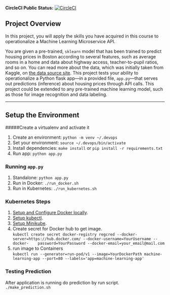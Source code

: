 **CircleCI Public Status:** [![CircleCI](https://circleci.com/gh/chalalaz/ml-microservice-kubernetes.svg?style=svg)](https://circleci.com/gh/chalalaz/ml-microservice-kubernetes)

## Project Overview

In this project, you will apply the skills you have acquired in this course to operationalize a Machine Learning Microservice API. 

You are given a pre-trained, `sklearn` model that has been trained to predict housing prices in Boston according to several features, such as average rooms in a home and data about highway access, teacher-to-pupil ratios, and so on. You can read more about the data, which was initially taken from Kaggle, on [the data source site](https://www.kaggle.com/c/boston-housing). This project tests your ability to operationalize a Python flask app—in a provided file, `app.py`—that serves out predictions (inference) about housing prices through API calls. This project could be extended to any pre-trained machine learning model, such as those for image recognition and data labeling.

---

## Setup the Environment

#####Create a virtualenv and activate it
1. Create an environment: `python -m venv ~/.devops`
2. Set your environment: `source ~/.devops/bin/activate`
3. Install dependencies: `make install` or `pip install -r requirements.txt`
4. Run app: `python app.py`

### Running `app.py`

1. Standalone:  `python app.py`
2. Run in Docker:  `./run_docker.sh`
3. Run in Kubernetes:  `./run_kubernetes.sh`

### Kubernetes Steps

1. [Setup and Configure Docker locally](https://docs.docker.com/install/).
2. [Setup kubectl](https://kubernetes.io/docs/tasks/tools/install-kubectl/).
3. [Setup Minikube](https://kubernetes.io/docs/tasks/tools/install-minikube/).
4. Create secret for Docker hub to get image.\
   `kubectl create secret docker-registry regcred --docker-server=https://hub.docker.com/ --docker-username=YourUsername --docker-    password=YourPassword --docker-email=your_email@mail.com`
5. run image to Containers\
   `kubectl run --generator=run-pod/v1 --image=YourDockerPath machine-learning-app --port=80 --labels='app=machine-learning-app'`

### Testing Prediction 
   After application is running do prediction by run script.\
   `./make_prediction.sh`
